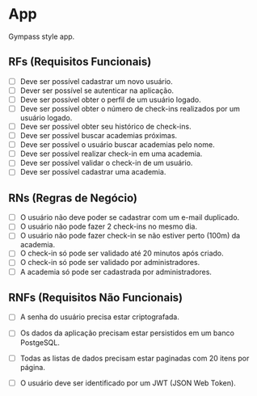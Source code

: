 # App

Gympass style app.

## RFs (Requisitos Funcionais)

- [ ] Deve ser possível cadastrar um novo usuário.
- [ ] Dever ser possível se autenticar na aplicação.
- [ ] Deve ser possível obter o perfil de um usuário logado.
- [ ] Deve ser possível obter o número de check-ins realizados por um usuário logado.
- [ ] Deve ser possível obter seu histórico de check-ins.
- [ ] Deve ser possível buscar academias próximas.
- [ ] Deve ser possível o usuário buscar academias pelo nome.
- [ ] Deve ser possível realizar check-in em uma academia.
- [ ] Deve ser possível validar o check-in de um usuário.
- [ ] Deve ser possível cadastrar uma academia.

## RNs (Regras de Negócio)
- [ ] O usuário não deve poder se cadastrar com um e-mail duplicado.
- [ ] O usuário não pode fazer 2 check-ins no mesmo dia.
- [ ] O usuário não pode fazer check-in se não estiver perto (100m) da academia.
- [ ] O check-in só pode ser validado até 20 minutos após criado.
- [ ] O check-in só pode ser validado por administradores.
- [ ] A academia só pode ser cadastrada por administradores.

## RNFs (Requisitos Não Funcionais)
- [ ] A senha do usuário precisa estar criptografada.
- [ ] Os dados da aplicação precisam estar persistidos em um banco PostgeSQL.
- [ ] Todas as listas de dados precisam estar paginadas com 20 itens por página.
- [ ] O usuário deve ser identificado por um JWT (JSON Web Token).

